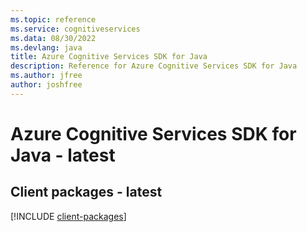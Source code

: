 ```yaml
---
ms.topic: reference
ms.service: cognitiveservices
ms.data: 08/30/2022
ms.devlang: java
title: Azure Cognitive Services SDK for Java
description: Reference for Azure Cognitive Services SDK for Java
ms.author: jfree
author: joshfree
---
```

# Azure Cognitive Services SDK for Java - latest

## Client packages - latest
[!INCLUDE [client-packages](cognitive-services-client-index.md)]